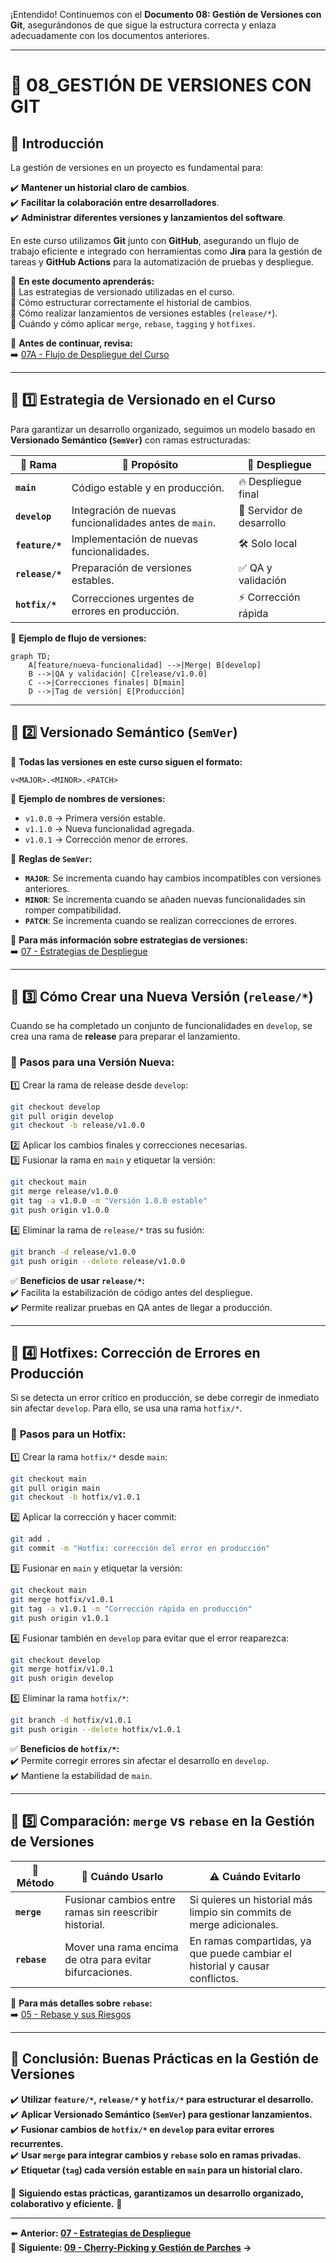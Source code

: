 ¡Entendido! Continuemos con el **Documento 08: Gestión de Versiones con Git**, asegurándonos de que sigue la estructura correcta y enlaza adecuadamente con los documentos anteriores.

---

# 📄 **08_GESTIÓN DE VERSIONES CON GIT**

## 📌 **Introducción**

La gestión de versiones en un proyecto es fundamental para:

✔️ **Mantener un historial claro de cambios**.  
✔️ **Facilitar la colaboración entre desarrolladores**.  
✔️ **Administrar diferentes versiones y lanzamientos del software**.

En este curso utilizamos **Git** junto con **GitHub**, asegurando un flujo de trabajo eficiente e integrado con herramientas como **Jira** para la gestión de tareas y **GitHub Actions** para la automatización de pruebas y despliegue.

📌 **En este documento aprenderás:**  
🔹 Las estrategias de versionado utilizadas en el curso.  
🔹 Cómo estructurar correctamente el historial de cambios.  
🔹 Cómo realizar lanzamientos de versiones estables (`release/*`).  
🔹 Cuándo y cómo aplicar `merge`, `rebase`, `tagging` y `hotfixes`.

🔗 **Antes de continuar, revisa:**  
➡️ [07A - Flujo de Despliegue del Curso](07A_FLUJO_DE_DESPLIEGUE_DEL_CURSO.md)

---

## 🔄 **1️⃣ Estrategia de Versionado en el Curso**

Para garantizar un desarrollo organizado, seguimos un modelo basado en **Versionado Semántico (`SemVer`)** con ramas estructuradas:

| 🌳 Rama | 📌 Propósito | 🚀 Despliegue |
|---------|------------|--------------|
| **`main`** | Código estable y en producción. | 🔥 Despliegue final |
| **`develop`** | Integración de nuevas funcionalidades antes de `main`. | 🚀 Servidor de desarrollo |
| **`feature/*`** | Implementación de nuevas funcionalidades. | 🛠️ Solo local |
| **`release/*`** | Preparación de versiones estables. | ✅ QA y validación |
| **`hotfix/*`** | Correcciones urgentes de errores en producción. | ⚡ Corrección rápida |

🔹 **Ejemplo de flujo de versiones:**
```mermaid
graph TD;
    A[feature/nueva-funcionalidad] -->|Merge| B[develop]
    B -->|QA y validación| C[release/v1.0.0]
    C -->|Correcciones finales| D[main]
    D -->|Tag de versión| E[Producción]
```

---

## 📌 **2️⃣ Versionado Semántico (`SemVer`)**

📌 **Todas las versiones en este curso siguen el formato:**
```
v<MAJOR>.<MINOR>.<PATCH>
```
🔹 **Ejemplo de nombres de versiones:**
- `v1.0.0` → Primera versión estable.
- `v1.1.0` → Nueva funcionalidad agregada.
- `v1.0.1` → Corrección menor de errores.

📌 **Reglas de `SemVer`:**
- **`MAJOR`**: Se incrementa cuando hay cambios incompatibles con versiones anteriores.
- **`MINOR`**: Se incrementa cuando se añaden nuevas funcionalidades sin romper compatibilidad.
- **`PATCH`**: Se incrementa cuando se realizan correcciones de errores.

🔗 **Para más información sobre estrategias de versiones:**  
➡️ [07 - Estrategias de Despliegue](07_ESTRATEGIAS_DE_DESPLIEGUE.md)

---

## 📌 **3️⃣ Cómo Crear una Nueva Versión (`release/*`)**

Cuando se ha completado un conjunto de funcionalidades en `develop`, se crea una rama de **release** para preparar el lanzamiento.

### 🚀 **Pasos para una Versión Nueva:**

1️⃣ Crear la rama de release desde `develop`:
```sh
git checkout develop
git pull origin develop
git checkout -b release/v1.0.0
```
2️⃣ Aplicar los cambios finales y correcciones necesarias.  
3️⃣ Fusionar la rama en `main` y etiquetar la versión:
```sh
git checkout main
git merge release/v1.0.0
git tag -a v1.0.0 -m "Versión 1.0.0 estable"
git push origin v1.0.0
```
4️⃣ Eliminar la rama de `release/*` tras su fusión:
```sh
git branch -d release/v1.0.0
git push origin --delete release/v1.0.0
```

✅ **Beneficios de usar `release/*`:**  
✔️ Facilita la estabilización de código antes del despliegue.  
✔️ Permite realizar pruebas en QA antes de llegar a producción.

---

## 📌 **4️⃣ Hotfixes: Corrección de Errores en Producción**

Si se detecta un error crítico en producción, se debe corregir de inmediato sin afectar `develop`. Para ello, se usa una rama `hotfix/*`.

### 🚨 **Pasos para un Hotfix:**

1️⃣ Crear la rama `hotfix/*` desde `main`:
```sh
git checkout main
git pull origin main
git checkout -b hotfix/v1.0.1
```
2️⃣ Aplicar la corrección y hacer commit:
```sh
git add .
git commit -m "Hotfix: corrección del error en producción"
```
3️⃣ Fusionar en `main` y etiquetar la versión:
```sh
git checkout main
git merge hotfix/v1.0.1
git tag -a v1.0.1 -m "Corrección rápida en producción"
git push origin v1.0.1
```
4️⃣ Fusionar también en `develop` para evitar que el error reaparezca:
```sh
git checkout develop
git merge hotfix/v1.0.1
git push origin develop
```
5️⃣ Eliminar la rama `hotfix/*`:
```sh
git branch -d hotfix/v1.0.1
git push origin --delete hotfix/v1.0.1
```

✅ **Beneficios de `hotfix/*`:**  
✔️ Permite corregir errores sin afectar el desarrollo en `develop`.  
✔️ Mantiene la estabilidad de `main`.

---

## 🔄 **5️⃣ Comparación: `merge` vs `rebase` en la Gestión de Versiones**

| 🔹 Método | 📌 Cuándo Usarlo | ⚠️ Cuándo Evitarlo |
|-----------|----------------|--------------------|
| **`merge`** | Fusionar cambios entre ramas sin reescribir historial. | Si quieres un historial más limpio sin commits de merge adicionales. |
| **`rebase`** | Mover una rama encima de otra para evitar bifurcaciones. | En ramas compartidas, ya que puede cambiar el historial y causar conflictos. |

📌 **Para más detalles sobre `rebase`:**  
➡️ [05 - Rebase y sus Riesgos](05_REBASE_PELIGROSO.md)

---

## 🎯 **Conclusión: Buenas Prácticas en la Gestión de Versiones**

✔️ **Utilizar `feature/*`, `release/*` y `hotfix/*` para estructurar el desarrollo.**  
✔️ **Aplicar Versionado Semántico (`SemVer`) para gestionar lanzamientos.**  
✔️ **Fusionar cambios de `hotfix/*` en `develop` para evitar errores recurrentes.**  
✔️ **Usar `merge` para integrar cambios y `rebase` solo en ramas privadas.**  
✔️ **Etiquetar (`tag`) cada versión estable en `main` para un historial claro.**

📌 **Siguiendo estas prácticas, garantizamos un desarrollo organizado, colaborativo y eficiente.** 🚀

---

⬅️ **Anterior: [07 - Estrategias de Despliegue](07_ESTRATEGIAS_DE_DESPLIEGUE.md)**  
📌 **Siguiente: [09 - Cherry-Picking y Gestión de Parches](09_CHERRY_PICKING_Y_PARCHES.md) →**



